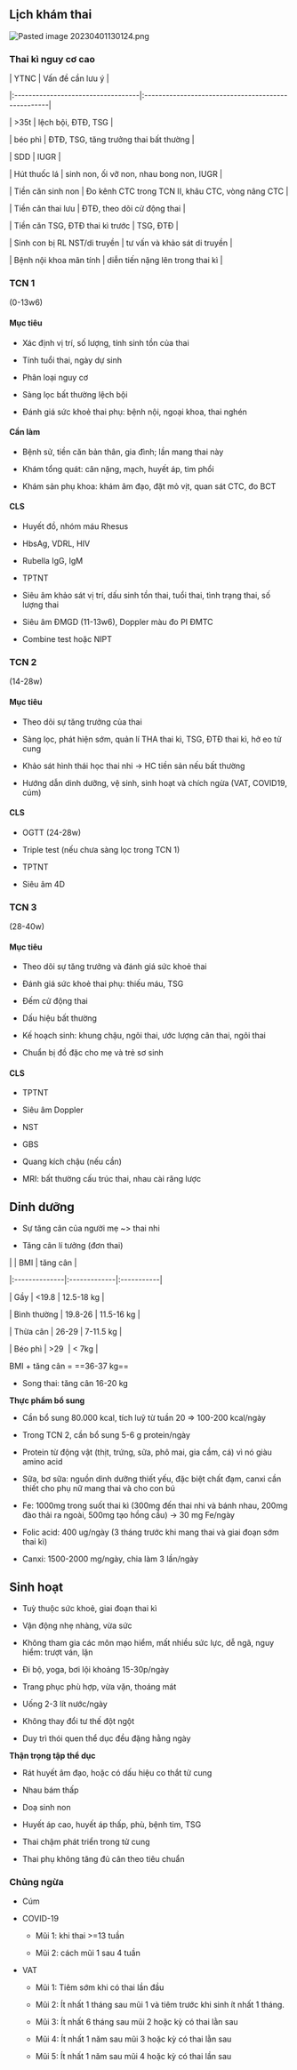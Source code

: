 ## Lịch khám thai  
![Pasted image 20230401130124.png](../../../200%20Files/image/Pasted%20image%2020230401130124.png)  
### Thai kì nguy cơ cao  
| YTNC                               | Vấn đề cần lưu ý                               |  
|:-----------------------------------|:---------------------------------------------------|  
| &gt;35t                            | lệch bội, ĐTĐ, TSG                               |  
| béo phì                          | ĐTĐ, TSG, tăng trưởng thai bất thường           |  
| SDD                                | IUGR                                               |  
| Hút thuốc lá                    | sinh non, ối vỡ non, nhau bong non, IUGR         |  
| Tiền căn sinh non                 | Đo kênh CTC trong TCN II, khâu CTC, vòng nâng CTC |  
| Tiền căn thai lưu                 | ĐTĐ, theo dõi cử động thai                      |  
| Tiền căn TSG, ĐTĐ thai kì trước | TSG, ĐTĐ                                           |  
| Sinh con bị RL NST/di truyền     | tư vấn và khảo sát di truyền                  |  
| Bệnh nội khoa mãn tính         | diễn tiến nặng lên trong thai kì               |    
  
  
### TCN 1  
(0-13w6)  
#### Mục tiêu  
- Xác định vị trí, số lượng, tính sinh tồn của thai  
- Tính tuổi thai, ngày dự sinh  
- Phân loại nguy cơ  
- Sàng lọc bất thường lệch bội  
- Đánh giá sức khoẻ thai phụ: bệnh nội, ngoại khoa, thai nghén  
#### Cần làm  
- Bệnh sử, tiền căn bản thân, gia đình; lần mang thai này  
- Khám tổng quát: cân nặng, mạch, huyết áp, tim phổi  
- Khám sản phụ khoa: khám âm đạo, đặt mỏ vịt, quan sát CTC, đo BCT  
#### CLS  
- Huyết đồ, nhóm máu Rhesus  
- HbsAg, VDRL, HIV  
- Rubella IgG, IgM  
- TPTNT  
- Siêu âm khảo sát vị trí, dấu sinh tồn thai, tuổi thai, tình trạng thai, số lượng thai  
- Siêu âm ĐMGD (11-13w6), Doppler màu đo PI ĐMTC  
- Combine test hoặc NIPT  
### TCN 2  
(14-28w)  
#### Mục tiêu  
- Theo dõi sự tăng trưởng của thai  
- Sàng lọc, phát hiện sớm, quản lí THA thai kì, TSG, ĐTĐ thai kì, hở eo tử cung  
- Khảo sát hình thái học thai nhi -> HC tiền sản nếu bất thường  
- Hướng dẫn dinh dưỡng, vệ sinh, sinh hoạt và chích ngừa (VAT, COVID19, cúm)  
#### CLS  
- OGTT (24-28w)  
- Triple test (nếu chưa sàng lọc trong TCN 1)  
- TPTNT  
- Siêu âm 4D  
### TCN 3  
(28-40w)  
#### Mục tiêu  
- Theo dõi sự tăng trưởng và đánh giá sức khoẻ thai  
- Đánh giá sức khoẻ thai phụ: thiếu máu, TSG  
- Đếm cử động thai  
- Dấu hiệu bất thường  
- Kế hoạch sinh: khung chậu, ngôi thai, ước lượng cân thai, ngôi thai  
- Chuẩn bị đồ đặc cho mẹ và trẻ sơ sinh  
#### CLS  
- TPTNT  
- Siêu âm Doppler  
- NST  
- GBS  
- Quang kích chậu (nếu cần)  
- MRI: bất thường cấu trúc thai, nhau cài răng lược  
  
## Dinh dưỡng  
- Sự tăng cân của người mẹ ~> thai nhi  
- Tăng cân lí tưởng (đơn thai)  
|               | BMI          | tăng cân   |  
|:--------------|:-------------|:-----------|  
| Gầy          | &lt;19.8     | 12.5-18 kg |  
| Bình thường |      19.8-26 | 11.5-16 kg |  
| Thừa cân     |        26-29 |  7-11.5 kg |  
| Béo phì     | &gt;29&nbsp; | &lt; 7kg   |    
  
BMI + tăng cân = ==36-37 kg==  
  
- Song thai: tăng cân 16-20 kg  
  
**Thực phẩm bổ sung**  
- Cần bổ sung 80.000 kcal, tích luỹ từ tuần 20 => 100-200 kcal/ngày  
- Trong TCN 2, cần bổ sung 5-6 g protein/ngày  
- Protein từ động vật (thịt, trứng, sữa, phô mai, gia cầm, cá) vì nó giàu amino acid  
- Sữa, bơ sữa: nguồn dinh dưỡng thiết yếu, đặc biệt chất đạm, canxi cần thiết cho phụ nữ mang thai và cho con bú  
- Fe: 1000mg trong suốt thai kì (300mg đến thai nhi và bánh nhau, 200mg đào thải ra ngoài, 500mg tạo hồng cầu) -> 30 mg Fe/ngày  
- Folic acid: 400 ug/ngày (3 tháng trước khi mang thai và giai đoạn sớm thai kì)  
- Canxi: 1500-2000 mg/ngày, chia làm 3 lần/ngày  
  
## Sinh hoạt  
- Tuỳ thuộc sức khoẻ, giai đoạn thai kì  
- Vận động nhẹ nhàng, vừa sức  
- Không tham gia các môn mạo hiểm, mất nhiều sức lực, dễ ngã, nguy hiểm: trượt ván, lặn  
- Đi bộ, yoga, bơi lội khoảng 15-30p/ngày  
- Trang phục phù hợp, vừa vặn, thoáng mát  
- Uống 2-3 lít nước/ngày  
- Không thay đổi tư thế đột ngột  
- Duy trì thói quen thể dục đều đặng hằng ngày  
**Thận trọng tập thể dục**  
- Rát huyết âm đạo, hoặc có dấu hiệu co thắt tử cung  
- Nhau bám thấp  
- Doạ sinh non  
- Huyết áp cao, huyết áp thấp, phù, bệnh tim, TSG  
- Thai chậm phát triển trong tử cung  
- Thai phụ không tăng đủ cân theo tiêu chuẩn  
  
### Chủng ngừa  
- Cúm  
- COVID-19  
	- Mũi 1: khi thai >=13 tuần  
	- Mũi 2: cách mũi 1 sau 4 tuần  
- VAT  
	- Mũi 1: Tiêm sớm khi có thai lần đầu  
	- Mũi 2: Ít nhất 1 tháng sau mũi 1 và tiêm trước khi sinh ít nhất 1 tháng.  
	- Mũi 3: Ít nhất 6 tháng sau mũi 2 hoặc kỳ có thai lằn sau  
	- Mũi 4: Ít nhất 1 năm sau mũi 3 hoặc kỳ có thai lằn sau  
	- Mũi 5: Ít nhất 1 năm sau mũi 4 hoặc kỳ có thai lần sau
